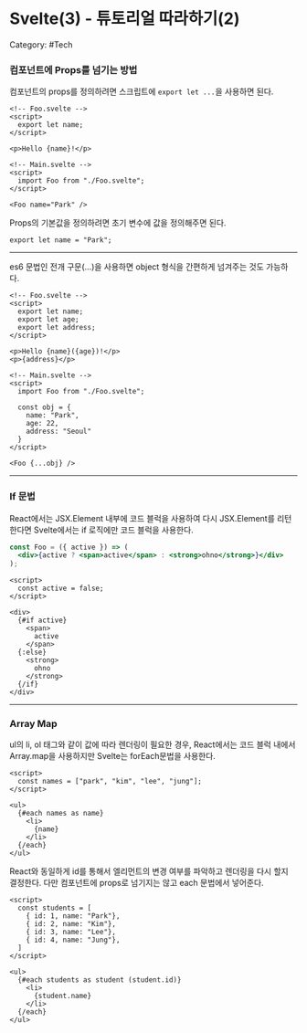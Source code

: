 # Svelte(3) - 튜토리얼 따라하기(2)

Category: #Tech

### 컴포넌트에 Props를 넘기는 방법

컴포넌트의 props를 정의하려면 스크립트에 `export let ...`을 사용하면 된다.

```svelte
<!-- Foo.svelte -->
<script>
  export let name;
</script>

<p>Hello {name}!</p>
```

```svelte
<!-- Main.svelte -->
<script>
  import Foo from "./Foo.svelte";
</script>

<Foo name="Park" />
```

Props의 기본값을 정의하려면 초기 변수에 값을 정의해주면 된다.

```svelte
export let name = "Park";
```

---

es6 문법인 전개 구문(...)을 사용하면 object 형식을 간편하게 넘겨주는 것도 가능하다.

```svelte
<!-- Foo.svelte -->
<script>
  export let name;
  export let age;
  export let address;
</script>

<p>Hello {name}({age})!</p>
<p>{address}</p>
```

```svelte
<!-- Main.svelte -->
<script>
  import Foo from "./Foo.svelte";

  const obj = {
    name: "Park",
    age: 22,
    address: "Seoul"
  }
</script>

<Foo {...obj} />
```

---

### If 문법

React에서는 JSX.Element 내부에 코드 블럭을 사용하여 다시 JSX.Element를 리턴한다면 Svelte에서는 if 로직에만 코드 블럭을 사용한다.

```jsx
const Foo = ({ active }) => (
  <div>{active ? <span>active</span> : <strong>ohno</strong>}</div>
);
```

```svelte
<script>
  const active = false;
</script>

<div>
  {#if active}
    <span>
      active
    </span>
  {:else}
    <strong>
      ohno
    </strong>
  {/if}
</div>
```

---

### Array Map

ul의 li, ol 태그와 같이 값에 따라 렌더링이 필요한 경우, React에서는 코드 블럭 내에서 Array.map을 사용하지만 Svelte는 forEach문법을 사용한다.

```svelte
<script>
  const names = ["park", "kim", "lee", "jung"];
</script>

<ul>
  {#each names as name}
    <li>
      {name}
    </li>
  {/each}
</ul>
```

React와 동일하게 id를 통해서 엘리먼트의 변경 여부를 파악하고 렌더링을 다시 할지 결정한다. 다만 컴포넌트에 props로 넘기지는 않고 each 문법에서 넣어준다.

```svelte
<script>
  const students = [
    { id: 1, name: "Park"},
    { id: 2, name: "Kim"},
    { id: 3, name: "Lee"},
    { id: 4, name: "Jung"},
  ]
</script>

<ul>
  {#each students as student (student.id)}
    <li>
      {student.name}
    </li>
  {/each}
</ul>

```
